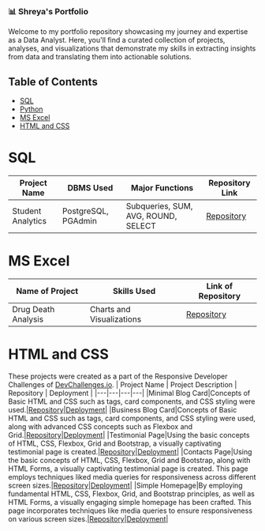 ### 📊 Shreya's Portfolio
Welcome to my portfolio repository showcasing my journey and expertise as a Data Analyst. Here, you'll find a curated collection of projects, analyses, and visualizations that demonstrate my skills in extracting insights from data and translating them into actionable solutions.

## Table of Contents
- [SQL](#sql)
- [Python](#python)
- [MS Excel](#MS-Excel)
- [HTML and CSS](#html-and-css)

# SQL
| Project Name | DBMS Used | Major Functions |  Repository Link  |
|---|---|---|---|
| Student Analytics | PostgreSQL, PGAdmin | Subqueries, SUM, AVG, ROUND, SELECT | [Repository](https://github.com/shrek-28/student-analytics)

# MS Excel
| Name of Project | Skills Used | Link of Repository |
| --- | --- | ---- |
| Drug Death Analysis | Charts and Visualizations | [Repository](https://github.com/shrek-28/drug-death-analysis) | 

# HTML and CSS
These projects were created as a part of the Responsive Developer Challenges of [DevChallenges.io](https://devchallenges.io/path/responsive-web-developer).
| Project Name | Project Description | Repository |  Deployment |
|---|---|---|---|
|Minimal Blog Card|Concepts of Basic HTML and CSS such as tags, card components, and CSS styling were used.|[Repository](https://github.com/shrek-28/minimal-blog-card)|[Deployment](https://shrek-28.github.io/minimal-blog-card/)|
|Business Blog Card|Concepts of Basic HTML and CSS such as tags, card components, and CSS styling were used, along with advanced CSS concepts such as Flexbox and Grid.|[Repository](https://github.com/shrek-28/business-blog-card)|[Deployment](https://shrek-28.github.io/business-blog-card/)|
|Testimonial Page|Using the basic concepts of HTML, CSS, Flexbox, Grid and Bootstrap, a visually captivating testimonial page is created.|[Repository](https://github.com/shrek-28/testimonial-page)|[Deployment](https://shrek-28.github.io/testimonial-page/)|
|Contacts Page|Using the basic concepts of HTML, CSS, Flexbox, Grid and Bootstrap, along with HTML Forms, a visually captivating testimonial page is created. This page employs techniques liked media queries for responsiveness across different screen sizes.|[Repository](https://github.com/shrek-28/contacts-page)|[Deployment](https://shrek-28.github.io/contacts-page/)|
|Simple Homepage|By employing fundamental HTML, CSS, Flexbox, Grid, and Bootstrap principles, as well as HTML Forms, a visually engaging simple homepage has been crafted. This page incorporates techniques like media queries to ensure responsiveness on various screen sizes.|[Repository](https://github.com/shrek-28/simple-homepage)|[Deployment](https://shrek-28.github.io/simple-homepage/)|
